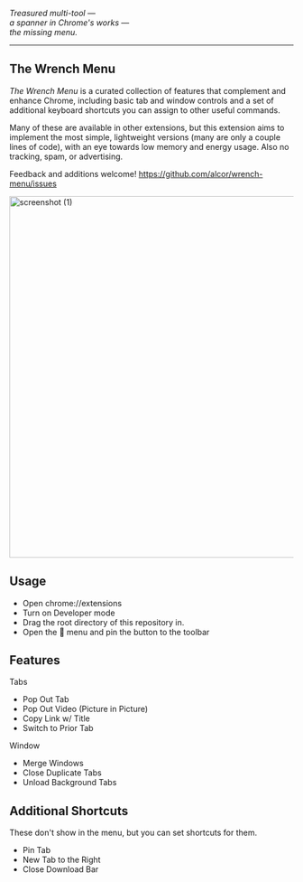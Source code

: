 
_Treasured multi-tool_ —  
_a spanner in Chrome's works_ —   
_the missing menu._

---

## The Wrench Menu

_The Wrench Menu_ is a curated collection of features that complement and enhance Chrome, including basic tab and window controls and a set of additional keyboard shortcuts you can assign to other useful commands.

Many of these are available in other extensions, but this extension aims to implement the most simple, lightweight versions (many are only a couple lines of code), with an eye towards low memory and energy usage. Also no tracking, spam, or advertising. 

Feedback and additions welcome! https://github.com/alcor/wrench-menu/issues

<img width="640" alt="screenshot (1)" src="https://user-images.githubusercontent.com/563095/118678862-3cf9d600-b7b2-11eb-802e-62ea83f964db.png">


## Usage

- Open chrome://extensions
- Turn on Developer mode
- Drag the root directory of this repository in.
- Open the 🧩 menu and pin the button to the toolbar

## Features

Tabs
- Pop Out Tab
- Pop Out Video (Picture in Picture)
- Copy Link w/ Title
- Switch to Prior Tab

Window
- Merge Windows  
- Close Duplicate Tabs  
- Unload Background Tabs

## Additional Shortcuts
These don't show in the menu, but you can set shortcuts for them. 
- Pin Tab
- New Tab to the Right
- Close Download Bar
